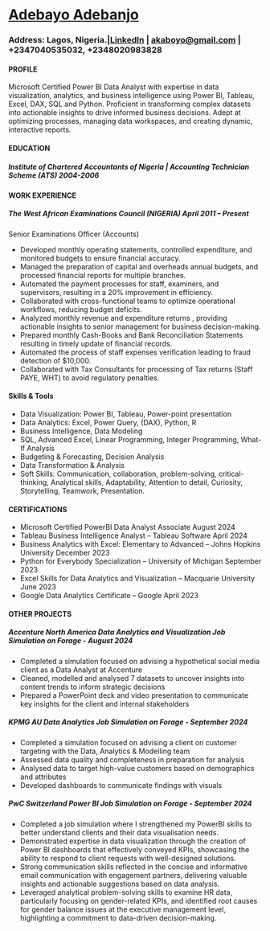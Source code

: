 # [Adebayo Adebanjo](#adebayo-adebanjo)  

### Address:  Lagos, Nigeria.|[LinkedIn](linkedin.com/in/adebayo-adebanjo-data-analyst) | akaboyo@gmail.com | +2347040535032, +2348020983828

#### PROFILE
Microsoft Certified Power BI Data Analyst with expertise in data visualization, analytics, and business intelligence using Power BI, Tableau, Excel, DAX, SQL and Python. Proficient in transforming complex datasets into actionable insights to drive informed business decisions. Adept at optimizing processes, managing data workspaces, and creating dynamic, interactive reports.


#### EDUCATION
##### Institute of Chartered Accountants of Nigeria | Accounting Technician Scheme (ATS)	            2004-2006


#### WORK EXPERIENCE
##### The West African Examinations Council (NIGERIA) 	April 2011 – Present
Senior Examinations Officer (Accounts)	           
-	Developed monthly operating statements, controlled expenditure, and monitored budgets to ensure financial accuracy.
-	Managed the preparation of capital and overheads annual budgets, and processed financial reports for multiple branches.
-	Automated the payment processes for staff, examiners, and supervisors, resulting in a 20% improvement in efficiency.
-	Collaborated with cross-functional teams to optimize operational workflows, reducing budget deficits.
-	Analyzed monthly revenue and expenditure returns , providing actionable insights to senior management for business decision-making. 
-	Prepared monthly Cash-Books and Bank Reconciliation Statements resulting in timely update of financial records.
-	Automated the process of staff expenses verification leading to fraud detection of $10,000.
-	Collaborated with Tax Consultants for processing of Tax returns (Staff PAYE, WHT) to avoid regulatory penalties.  

#### Skills & Tools
-  Data Visualization: Power BI, Tableau, Power-point presentation 
-  Data Analytics: Excel, Power Query, (DAX), Python, R
-  Business Intelligence, Data Modeling
-  SQL, Advanced Excel, Linear Programming, Integer Programming, What-If Analysis
-  Budgeting & Forecasting, Decision Analysis
-  Data Transformation & Analysis
-	Soft Skills: Communication, collaboration, problem-solving, critical-thinking, Analytical skills, Adaptability, Attention to detail, Curiosity, Storytelling, Teamwork, Presentation.
  
#### CERTIFICATIONS
-	Microsoft Certified PowerBI Data Analyst Associate                                                       August 2024
-	Tableau Business Intelligence Analyst – Tableau Software                                                 April 2024
-	Business Analytics with Excel: Elementary to Advanced – Johns Hopkins University                         December 2023
-	Python for Everybody Specialization – University of Michigan                                             September 2023
-	Excel Skills for Data Analytics and Visualization – Macquarie University                                 June 2023
-	Google Data Analytics Certificate – Google                                                               April 2023
                                                                                                
#### OTHER PROJECTS 
##### Accenture North America Data Analytics and Visualization Job Simulation on Forage - August 2024
-	Completed a simulation focused on advising a hypothetical social media client as a Data Analyst at Accenture
-	Cleaned, modelled and analysed 7 datasets to uncover insights into content trends to inform strategic decisions
-	Prepared a PowerPoint deck and video presentation to communicate key insights for the client and internal stakeholders
  
##### KPMG AU Data Analytics Job Simulation on Forage - September 2024
-	Completed a simulation focused on advising a client on customer targeting with the Data, Analytics & Modelling team
-	Assessed data quality and completeness in preparation for analysis
-	Analysed data to target high-value customers based on demographics and attributes
-	Developed dashboards to communicate findings with visuals
  
##### PwC Switzerland Power BI Job Simulation on Forage - September 2024
-	Completed a job simulation where I strengthened my PowerBI skills to better understand clients and their data visualisation needs.
-	Demonstrated expertise in data visualization through the creation of Power BI dashboards that effectively conveyed KPIs, showcasing the ability to respond to client requests with well-designed solutions.
-	Strong communication skills reflected in the concise and informative email communication with engagement partners, delivering valuable insights and actionable suggestions based on data analysis.
-	Leveraged analytical problem-solving skills to examine HR data, particularly focusing on gender-related KPIs, and identified root causes for gender balance issues at the executive management level, highlighting a commitment to data-driven decision-making.
 




